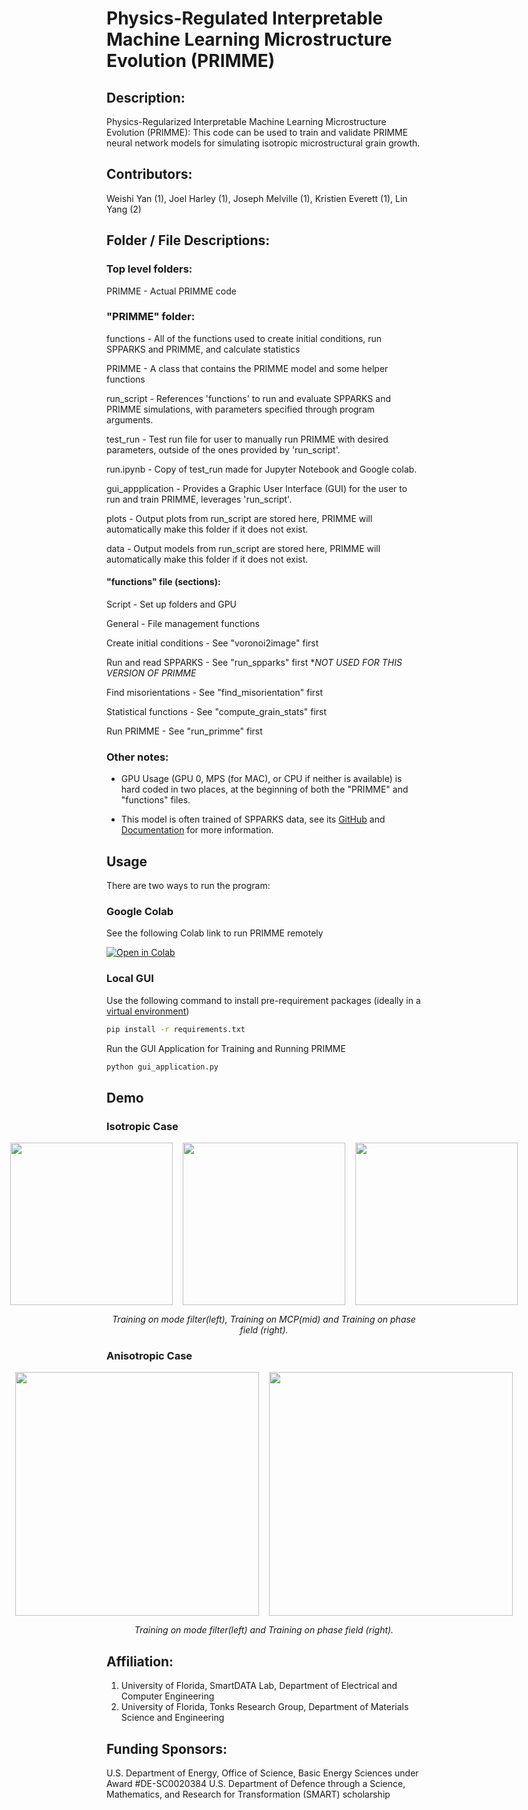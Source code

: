# Physics-Regulated Interpretable Machine Learning Microstructure Evolution (PRIMME)

## Description:

Physics-Regularized Interpretable Machine Learning Microstructure Evolution (PRIMME): This code can be used to train and validate PRIMME neural network models for simulating isotropic microstructural grain growth.
	
## Contributors: 

Weishi Yan (1), Joel Harley (1), Joseph Melville (1), Kristien Everett (1), Lin Yang (2)

## Folder / File Descriptions:

### Top level folders:

PRIMME - 	Actual PRIMME code

### "PRIMME" folder:

functions - 	All of the functions used to create initial conditions, run SPPARKS and PRIMME, and calculate statistics

PRIMME - 	A class that contains the PRIMME model and some helper functions

run_script - 	References 'functions' to run and evaluate SPPARKS and PRIMME simulations, with parameters specified through program arguments.

test_run -	Test run file for user to manually run PRIMME with desired parameters, outside of the ones provided by 'run_script'.

run.ipynb -	Copy of test_run made for Jupyter Notebook and Google colab.

gui_appplication -	Provides a Graphic User Interface (GUI) for the user to run and train PRIMME, leverages 'run_script'.

plots -		Output plots from run_script are stored here, PRIMME will automatically make this folder if it does not exist.

data -		Output models from run_script are stored here, PRIMME will automatically make this folder if it does not exist.

#### "functions" file (sections):

Script - Set up folders and GPU

General - 			File management functions

Create initial conditions - 	See "voronoi2image" first

Run and read SPPARKS - 		See "run_spparks" first **NOT USED FOR THIS VERSION OF PRIMME*

Find misorientations - 		See "find_misorientation" first

Statistical functions - 	See "compute_grain_stats" first 

Run PRIMME - 			See "run_primme" first 

### Other notes:

- GPU Usage (GPU 0,  MPS (for MAC), or CPU if neither is available) is hard coded in two places, at the beginning of both the "PRIMME" and "functions" files.

- This model is often trained of SPPARKS data, see its [GitHub](https://github.com/spparks/spparks) and [Documentation](https://spparks.github.io/) for more information.

## Usage

There are two ways to run the program:

### Google Colab

See the following Colab link to run PRIMME remotely 

[![Open in Colab](https://colab.research.google.com/assets/colab-badge.svg)](https://colab.research.google.com/github/gabo0802/PRIMME-Readable/blob/main/PRIMME/run.ipynb)

### Local GUI

Use the following command to install pre-requirement packages (ideally in a [virtual environment](https://www.freecodecamp.org/news/how-to-setup-virtual-environments-in-python/))
```bash
pip install -r requirements.txt
```

Run the GUI Application for Training and Running PRIMME
```python
python gui_application.py
```

## Demo
### Isotropic Case
<div style="display: flex; justify-content: center; align-items: center;">
  <img src="materials/mf.gif" width="260" />&nbsp;&nbsp;&nbsp;&nbsp;
  <img src="materials/mcp.gif" width="260" />&nbsp;&nbsp;&nbsp;&nbsp;
  <img src="materials/phase_field.gif" width="260" />
</div>
<p align="middle">
    <em >Training on mode filter(left), Training on MCP(mid) and Training on phase field (right).</em>
</p>
<be>

### Anisotropic Case
<div style="display: flex; justify-content: center; align-items: center;">
  <img src="materials/mf_incl.gif" width="390" />&nbsp;&nbsp;&nbsp;&nbsp;
  <img src="materials/mcp_incl.gif" width="390" />
</div>
<p align="middle">
    <em >Training on mode filter(left) and Training on phase field (right).</em>
</p>
<be>

## Affiliation:

1. University of Florida, SmartDATA Lab, Department of Electrical and Computer Engineering
2. University of Florida, Tonks Research Group, Department of Materials Science and Engineering

## Funding Sponsors:

U.S. Department of Energy, Office of Science, Basic Energy Sciences under Award \#DE-SC0020384
U.S. Department of Defence through a Science, Mathematics, and Research for Transformation (SMART) scholarship

